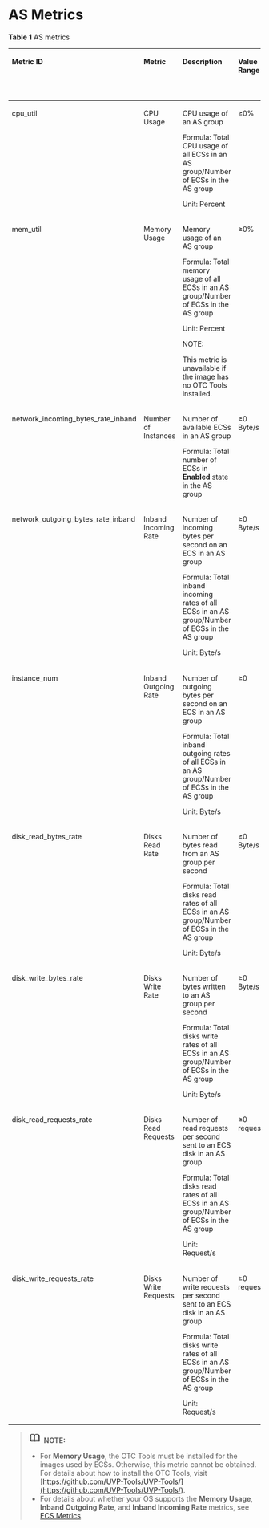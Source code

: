 # AS Metrics<a name="EN-US_TOPIC_0084572205"></a>

**Table  1**  AS metrics

<a name="table0559194913016"></a>
<table><thead align="left"><tr id="en-us_topic_0108337598_en-us_topic_0042018317_row26323242"><th class="cellrowborder" valign="top" width="13.858614138586143%" id="mcps1.2.7.1.1"><p id="en-us_topic_0108337598_p9460135411424"><a name="en-us_topic_0108337598_p9460135411424"></a><a name="en-us_topic_0108337598_p9460135411424"></a><strong id="en-us_topic_0108337598_b19884145812613"><a name="en-us_topic_0108337598_b19884145812613"></a><a name="en-us_topic_0108337598_b19884145812613"></a>Metric ID</strong></p>
</th>
<th class="cellrowborder" valign="top" width="14.148585141485851%" id="mcps1.2.7.1.2"><p id="en-us_topic_0108337598_en-us_topic_0042018317_p51807830"><a name="en-us_topic_0108337598_en-us_topic_0042018317_p51807830"></a><a name="en-us_topic_0108337598_en-us_topic_0042018317_p51807830"></a>Metric</p>
</th>
<th class="cellrowborder" valign="top" width="32.736726327367265%" id="mcps1.2.7.1.3"><p id="en-us_topic_0108337598_en-us_topic_0042018317_p35684727"><a name="en-us_topic_0108337598_en-us_topic_0042018317_p35684727"></a><a name="en-us_topic_0108337598_en-us_topic_0042018317_p35684727"></a>Description</p>
</th>
<th class="cellrowborder" valign="top" width="11.6988301169883%" id="mcps1.2.7.1.4"><p id="en-us_topic_0108337598_p13478947195214"><a name="en-us_topic_0108337598_p13478947195214"></a><a name="en-us_topic_0108337598_p13478947195214"></a><strong id="en-us_topic_0108337598_b18541936163312"><a name="en-us_topic_0108337598_b18541936163312"></a><a name="en-us_topic_0108337598_b18541936163312"></a>Value Range</strong></p>
</th>
<th class="cellrowborder" valign="top" width="14.608539146085391%" id="mcps1.2.7.1.5"><p id="en-us_topic_0108337598_en-us_topic_0042018317_p51782583"><a name="en-us_topic_0108337598_en-us_topic_0042018317_p51782583"></a><a name="en-us_topic_0108337598_en-us_topic_0042018317_p51782583"></a><strong id="en-us_topic_0108337598_b276983816338"><a name="en-us_topic_0108337598_b276983816338"></a><a name="en-us_topic_0108337598_b276983816338"></a>Monitored Object &amp; Dimension</strong></p>
</th>
<th class="cellrowborder" valign="top" width="12.94870512948705%" id="mcps1.2.7.1.6"><p id="en-us_topic_0108337598_en-us_topic_0042018317_p47235721105619"><a name="en-us_topic_0108337598_en-us_topic_0042018317_p47235721105619"></a><a name="en-us_topic_0108337598_en-us_topic_0042018317_p47235721105619"></a>Monitoring Interval (Raw Data)</p>
</th>
</tr>
</thead>
<tbody><tr id="en-us_topic_0108337598_en-us_topic_0042018317_row33639718"><td class="cellrowborder" valign="top" width="13.858614138586143%" headers="mcps1.2.7.1.1 "><p id="en-us_topic_0108337598_en-us_topic_0043063076_p26463451162545"><a name="en-us_topic_0108337598_en-us_topic_0043063076_p26463451162545"></a><a name="en-us_topic_0108337598_en-us_topic_0043063076_p26463451162545"></a>cpu_util</p>
</td>
<td class="cellrowborder" valign="top" width="14.148585141485851%" headers="mcps1.2.7.1.2 "><p id="en-us_topic_0108337598_en-us_topic_0042018317_p40462633"><a name="en-us_topic_0108337598_en-us_topic_0042018317_p40462633"></a><a name="en-us_topic_0108337598_en-us_topic_0042018317_p40462633"></a>CPU Usage</p>
</td>
<td class="cellrowborder" valign="top" width="32.736726327367265%" headers="mcps1.2.7.1.3 "><p id="en-us_topic_0108337598_en-us_topic_0042018317_p106912192911"><a name="en-us_topic_0108337598_en-us_topic_0042018317_p106912192911"></a><a name="en-us_topic_0108337598_en-us_topic_0042018317_p106912192911"></a>CPU usage of an AS group</p>
<p id="en-us_topic_0108337598_en-us_topic_0042018317_p5508516122917"><a name="en-us_topic_0108337598_en-us_topic_0042018317_p5508516122917"></a><a name="en-us_topic_0108337598_en-us_topic_0042018317_p5508516122917"></a>Formula: Total CPU usage of all ECSs in an AS group/Number of ECSs in the AS group</p>
<p id="en-us_topic_0108337598_en-us_topic_0042018317_p56247849"><a name="en-us_topic_0108337598_en-us_topic_0042018317_p56247849"></a><a name="en-us_topic_0108337598_en-us_topic_0042018317_p56247849"></a>Unit: Percent</p>
</td>
<td class="cellrowborder" valign="top" width="11.6988301169883%" headers="mcps1.2.7.1.4 "><p id="en-us_topic_0108337598_en-us_topic_0043063076_p39523811162614"><a name="en-us_topic_0108337598_en-us_topic_0043063076_p39523811162614"></a><a name="en-us_topic_0108337598_en-us_topic_0043063076_p39523811162614"></a>≥0%</p>
</td>
<td class="cellrowborder" valign="top" width="14.608539146085391%" headers="mcps1.2.7.1.5 "><p id="en-us_topic_0108337598_en-us_topic_0042018317_en-us_topic_0030911465_p13045074222846"><a name="en-us_topic_0108337598_en-us_topic_0042018317_en-us_topic_0030911465_p13045074222846"></a><a name="en-us_topic_0108337598_en-us_topic_0042018317_en-us_topic_0030911465_p13045074222846"></a>Object: AS group</p>
<p id="en-us_topic_0108337598_p484410613498"><a name="en-us_topic_0108337598_p484410613498"></a><a name="en-us_topic_0108337598_p484410613498"></a>Dimension:</p>
<p id="en-us_topic_0108337598_p198441165499"><a name="en-us_topic_0108337598_p198441165499"></a><a name="en-us_topic_0108337598_p198441165499"></a>AutoScalingGroup</p>
</td>
<td class="cellrowborder" valign="top" width="12.94870512948705%" headers="mcps1.2.7.1.6 "><p id="en-us_topic_0108337598_en-us_topic_0042018317_p888164105619"><a name="en-us_topic_0108337598_en-us_topic_0042018317_p888164105619"></a><a name="en-us_topic_0108337598_en-us_topic_0042018317_p888164105619"></a>5 minutes</p>
</td>
</tr>
<tr id="en-us_topic_0108337598_en-us_topic_0042018317_row27353390"><td class="cellrowborder" valign="top" width="13.858614138586143%" headers="mcps1.2.7.1.1 "><p id="en-us_topic_0108337598_en-us_topic_0043063076_p10426432162545"><a name="en-us_topic_0108337598_en-us_topic_0043063076_p10426432162545"></a><a name="en-us_topic_0108337598_en-us_topic_0043063076_p10426432162545"></a>mem_util</p>
</td>
<td class="cellrowborder" valign="top" width="14.148585141485851%" headers="mcps1.2.7.1.2 "><p id="en-us_topic_0108337598_en-us_topic_0042018317_p1032124"><a name="en-us_topic_0108337598_en-us_topic_0042018317_p1032124"></a><a name="en-us_topic_0108337598_en-us_topic_0042018317_p1032124"></a>Memory Usage</p>
</td>
<td class="cellrowborder" valign="top" width="32.736726327367265%" headers="mcps1.2.7.1.3 "><p id="en-us_topic_0108337598_en-us_topic_0042018317_p16493259"><a name="en-us_topic_0108337598_en-us_topic_0042018317_p16493259"></a><a name="en-us_topic_0108337598_en-us_topic_0042018317_p16493259"></a>Memory usage of an AS group</p>
<p id="en-us_topic_0108337598_en-us_topic_0042018317_p3415225303"><a name="en-us_topic_0108337598_en-us_topic_0042018317_p3415225303"></a><a name="en-us_topic_0108337598_en-us_topic_0042018317_p3415225303"></a>Formula: Total memory usage of all ECSs in an AS group/Number of ECSs in the AS group</p>
<p id="en-us_topic_0108337598_en-us_topic_0042018317_p12329122213307"><a name="en-us_topic_0108337598_en-us_topic_0042018317_p12329122213307"></a><a name="en-us_topic_0108337598_en-us_topic_0042018317_p12329122213307"></a>Unit: Percent</p>
<div class="note" id="en-us_topic_0108337598_en-us_topic_0042018317_note193017546365"><a name="en-us_topic_0108337598_en-us_topic_0042018317_note193017546365"></a><a name="en-us_topic_0108337598_en-us_topic_0042018317_note193017546365"></a><span class="notetitle"> NOTE: </span><div class="notebody"><p id="en-us_topic_0108337598_en-us_topic_0042018317_p1130265414365"><a name="en-us_topic_0108337598_en-us_topic_0042018317_p1130265414365"></a><a name="en-us_topic_0108337598_en-us_topic_0042018317_p1130265414365"></a>This metric is unavailable if the image has no OTC Tools installed.</p>
</div></div>
</td>
<td class="cellrowborder" valign="top" width="11.6988301169883%" headers="mcps1.2.7.1.4 "><p id="en-us_topic_0108337598_en-us_topic_0043063076_p47312124162614"><a name="en-us_topic_0108337598_en-us_topic_0043063076_p47312124162614"></a><a name="en-us_topic_0108337598_en-us_topic_0043063076_p47312124162614"></a>≥0%</p>
</td>
<td class="cellrowborder" valign="top" width="14.608539146085391%" headers="mcps1.2.7.1.5 "><p id="en-us_topic_0108337598_p08093589532"><a name="en-us_topic_0108337598_p08093589532"></a><a name="en-us_topic_0108337598_p08093589532"></a>Object: AS group</p>
<p id="en-us_topic_0108337598_p20810958125315"><a name="en-us_topic_0108337598_p20810958125315"></a><a name="en-us_topic_0108337598_p20810958125315"></a>Dimension:</p>
<p id="en-us_topic_0108337598_p1481045814533"><a name="en-us_topic_0108337598_p1481045814533"></a><a name="en-us_topic_0108337598_p1481045814533"></a>AutoScalingGroup</p>
</td>
<td class="cellrowborder" valign="top" width="12.94870512948705%" headers="mcps1.2.7.1.6 "><p id="en-us_topic_0108337598_en-us_topic_0042018317_p4832464105619"><a name="en-us_topic_0108337598_en-us_topic_0042018317_p4832464105619"></a><a name="en-us_topic_0108337598_en-us_topic_0042018317_p4832464105619"></a>5 minutes</p>
</td>
</tr>
<tr id="en-us_topic_0108337598_en-us_topic_0042018317_row26669028"><td class="cellrowborder" valign="top" width="13.858614138586143%" headers="mcps1.2.7.1.1 "><p id="en-us_topic_0108337598_en-us_topic_0043063076_p13712924162545"><a name="en-us_topic_0108337598_en-us_topic_0043063076_p13712924162545"></a><a name="en-us_topic_0108337598_en-us_topic_0043063076_p13712924162545"></a>network_incoming_bytes_rate_inband</p>
</td>
<td class="cellrowborder" valign="top" width="14.148585141485851%" headers="mcps1.2.7.1.2 "><p id="en-us_topic_0108337598_en-us_topic_0042018317_p63671394104552"><a name="en-us_topic_0108337598_en-us_topic_0042018317_p63671394104552"></a><a name="en-us_topic_0108337598_en-us_topic_0042018317_p63671394104552"></a>Number of Instances</p>
</td>
<td class="cellrowborder" valign="top" width="32.736726327367265%" headers="mcps1.2.7.1.3 "><p id="en-us_topic_0108337598_en-us_topic_0042018317_p30149174143433"><a name="en-us_topic_0108337598_en-us_topic_0042018317_p30149174143433"></a><a name="en-us_topic_0108337598_en-us_topic_0042018317_p30149174143433"></a>Number of available ECSs in an AS group</p>
<p id="en-us_topic_0108337598_en-us_topic_0042018317_p1954317478339"><a name="en-us_topic_0108337598_en-us_topic_0042018317_p1954317478339"></a><a name="en-us_topic_0108337598_en-us_topic_0042018317_p1954317478339"></a>Formula: Total number of ECSs in <strong id="en-us_topic_0108337598_b7513363348"><a name="en-us_topic_0108337598_b7513363348"></a><a name="en-us_topic_0108337598_b7513363348"></a>Enabled</strong> state in the AS group</p>
</td>
<td class="cellrowborder" valign="top" width="11.6988301169883%" headers="mcps1.2.7.1.4 "><p id="en-us_topic_0108337598_en-us_topic_0043063076_p7076870162614"><a name="en-us_topic_0108337598_en-us_topic_0043063076_p7076870162614"></a><a name="en-us_topic_0108337598_en-us_topic_0043063076_p7076870162614"></a>≥0 Byte/s</p>
</td>
<td class="cellrowborder" valign="top" width="14.608539146085391%" headers="mcps1.2.7.1.5 "><p id="en-us_topic_0108337598_p15463102105419"><a name="en-us_topic_0108337598_p15463102105419"></a><a name="en-us_topic_0108337598_p15463102105419"></a>Object: AS group</p>
<p id="en-us_topic_0108337598_p2046313245418"><a name="en-us_topic_0108337598_p2046313245418"></a><a name="en-us_topic_0108337598_p2046313245418"></a>Dimension:</p>
<p id="en-us_topic_0108337598_p194633210542"><a name="en-us_topic_0108337598_p194633210542"></a><a name="en-us_topic_0108337598_p194633210542"></a>AutoScalingGroup</p>
</td>
<td class="cellrowborder" valign="top" width="12.94870512948705%" headers="mcps1.2.7.1.6 "><p id="en-us_topic_0108337598_en-us_topic_0042018317_p55885300105619"><a name="en-us_topic_0108337598_en-us_topic_0042018317_p55885300105619"></a><a name="en-us_topic_0108337598_en-us_topic_0042018317_p55885300105619"></a>5 minutes</p>
</td>
</tr>
<tr id="en-us_topic_0108337598_en-us_topic_0042018317_row49150562"><td class="cellrowborder" valign="top" width="13.858614138586143%" headers="mcps1.2.7.1.1 "><p id="en-us_topic_0108337598_en-us_topic_0043063076_p66043059162545"><a name="en-us_topic_0108337598_en-us_topic_0043063076_p66043059162545"></a><a name="en-us_topic_0108337598_en-us_topic_0043063076_p66043059162545"></a>network_outgoing_bytes_rate_inband</p>
</td>
<td class="cellrowborder" valign="top" width="14.148585141485851%" headers="mcps1.2.7.1.2 "><p id="en-us_topic_0108337598_en-us_topic_0042018317_p21772565"><a name="en-us_topic_0108337598_en-us_topic_0042018317_p21772565"></a><a name="en-us_topic_0108337598_en-us_topic_0042018317_p21772565"></a>Inband Incoming Rate</p>
</td>
<td class="cellrowborder" valign="top" width="32.736726327367265%" headers="mcps1.2.7.1.3 "><p id="en-us_topic_0108337598_en-us_topic_0042018317_p18747312"><a name="en-us_topic_0108337598_en-us_topic_0042018317_p18747312"></a><a name="en-us_topic_0108337598_en-us_topic_0042018317_p18747312"></a>Number of incoming bytes per second on an ECS in an AS group</p>
<p id="en-us_topic_0108337598_en-us_topic_0042018317_p11415571347"><a name="en-us_topic_0108337598_en-us_topic_0042018317_p11415571347"></a><a name="en-us_topic_0108337598_en-us_topic_0042018317_p11415571347"></a>Formula: Total inband incoming rates of all ECSs in an AS group/Number of ECSs in the AS group</p>
<p id="en-us_topic_0108337598_en-us_topic_0042018317_p1573177133411"><a name="en-us_topic_0108337598_en-us_topic_0042018317_p1573177133411"></a><a name="en-us_topic_0108337598_en-us_topic_0042018317_p1573177133411"></a>Unit: Byte/s</p>
</td>
<td class="cellrowborder" valign="top" width="11.6988301169883%" headers="mcps1.2.7.1.4 "><p id="en-us_topic_0108337598_en-us_topic_0043063076_p834095511437"><a name="en-us_topic_0108337598_en-us_topic_0043063076_p834095511437"></a><a name="en-us_topic_0108337598_en-us_topic_0043063076_p834095511437"></a>≥0 Byte/s</p>
</td>
<td class="cellrowborder" valign="top" width="14.608539146085391%" headers="mcps1.2.7.1.5 "><p id="en-us_topic_0108337598_p1812414142549"><a name="en-us_topic_0108337598_p1812414142549"></a><a name="en-us_topic_0108337598_p1812414142549"></a>Object: AS group</p>
<p id="en-us_topic_0108337598_p51241214155418"><a name="en-us_topic_0108337598_p51241214155418"></a><a name="en-us_topic_0108337598_p51241214155418"></a>Dimension:</p>
<p id="en-us_topic_0108337598_p1312441418546"><a name="en-us_topic_0108337598_p1312441418546"></a><a name="en-us_topic_0108337598_p1312441418546"></a>AutoScalingGroup</p>
</td>
<td class="cellrowborder" valign="top" width="12.94870512948705%" headers="mcps1.2.7.1.6 "><p id="en-us_topic_0108337598_en-us_topic_0042018317_p30415481105619"><a name="en-us_topic_0108337598_en-us_topic_0042018317_p30415481105619"></a><a name="en-us_topic_0108337598_en-us_topic_0042018317_p30415481105619"></a>5 minutes</p>
</td>
</tr>
<tr id="en-us_topic_0108337598_en-us_topic_0042018317_row49347015"><td class="cellrowborder" valign="top" width="13.858614138586143%" headers="mcps1.2.7.1.1 "><p id="en-us_topic_0108337598_en-us_topic_0043063076_p14042138104552"><a name="en-us_topic_0108337598_en-us_topic_0043063076_p14042138104552"></a><a name="en-us_topic_0108337598_en-us_topic_0043063076_p14042138104552"></a>instance_num</p>
</td>
<td class="cellrowborder" valign="top" width="14.148585141485851%" headers="mcps1.2.7.1.2 "><p id="en-us_topic_0108337598_en-us_topic_0042018317_p37685299"><a name="en-us_topic_0108337598_en-us_topic_0042018317_p37685299"></a><a name="en-us_topic_0108337598_en-us_topic_0042018317_p37685299"></a>Inband Outgoing Rate</p>
</td>
<td class="cellrowborder" valign="top" width="32.736726327367265%" headers="mcps1.2.7.1.3 "><p id="en-us_topic_0108337598_en-us_topic_0042018317_p32610412"><a name="en-us_topic_0108337598_en-us_topic_0042018317_p32610412"></a><a name="en-us_topic_0108337598_en-us_topic_0042018317_p32610412"></a>Number of outgoing bytes per second on an ECS in an AS group</p>
<p id="en-us_topic_0108337598_en-us_topic_0042018317_p91607516343"><a name="en-us_topic_0108337598_en-us_topic_0042018317_p91607516343"></a><a name="en-us_topic_0108337598_en-us_topic_0042018317_p91607516343"></a>Formula: Total inband outgoing rates of all ECSs in an AS group/Number of ECSs in the AS group</p>
<p id="en-us_topic_0108337598_en-us_topic_0042018317_p1949715114340"><a name="en-us_topic_0108337598_en-us_topic_0042018317_p1949715114340"></a><a name="en-us_topic_0108337598_en-us_topic_0042018317_p1949715114340"></a>Unit: Byte/s</p>
</td>
<td class="cellrowborder" valign="top" width="11.6988301169883%" headers="mcps1.2.7.1.4 "><p id="en-us_topic_0108337598_en-us_topic_0043063076_p62450816104552"><a name="en-us_topic_0108337598_en-us_topic_0043063076_p62450816104552"></a><a name="en-us_topic_0108337598_en-us_topic_0043063076_p62450816104552"></a>≥0</p>
</td>
<td class="cellrowborder" valign="top" width="14.608539146085391%" headers="mcps1.2.7.1.5 "><p id="en-us_topic_0108337598_p4129131425418"><a name="en-us_topic_0108337598_p4129131425418"></a><a name="en-us_topic_0108337598_p4129131425418"></a>Object: AS group</p>
<p id="en-us_topic_0108337598_p6129111417542"><a name="en-us_topic_0108337598_p6129111417542"></a><a name="en-us_topic_0108337598_p6129111417542"></a>Dimension:</p>
<p id="en-us_topic_0108337598_p1129101405415"><a name="en-us_topic_0108337598_p1129101405415"></a><a name="en-us_topic_0108337598_p1129101405415"></a>AutoScalingGroup</p>
</td>
<td class="cellrowborder" valign="top" width="12.94870512948705%" headers="mcps1.2.7.1.6 "><p id="en-us_topic_0108337598_en-us_topic_0042018317_p47734919105619"><a name="en-us_topic_0108337598_en-us_topic_0042018317_p47734919105619"></a><a name="en-us_topic_0108337598_en-us_topic_0042018317_p47734919105619"></a>5 minutes</p>
</td>
</tr>
<tr id="en-us_topic_0108337598_en-us_topic_0042018317_row49585291175830"><td class="cellrowborder" valign="top" width="13.858614138586143%" headers="mcps1.2.7.1.1 "><p id="en-us_topic_0108337598_en-us_topic_0043063076_p52067206164320"><a name="en-us_topic_0108337598_en-us_topic_0043063076_p52067206164320"></a><a name="en-us_topic_0108337598_en-us_topic_0043063076_p52067206164320"></a>disk_read_bytes_rate</p>
</td>
<td class="cellrowborder" valign="top" width="14.148585141485851%" headers="mcps1.2.7.1.2 "><p id="en-us_topic_0108337598_en-us_topic_0042018317_p1411176318214"><a name="en-us_topic_0108337598_en-us_topic_0042018317_p1411176318214"></a><a name="en-us_topic_0108337598_en-us_topic_0042018317_p1411176318214"></a>Disks Read Rate</p>
</td>
<td class="cellrowborder" valign="top" width="32.736726327367265%" headers="mcps1.2.7.1.3 "><p id="en-us_topic_0108337598_en-us_topic_0042018317_p220213918214"><a name="en-us_topic_0108337598_en-us_topic_0042018317_p220213918214"></a><a name="en-us_topic_0108337598_en-us_topic_0042018317_p220213918214"></a>Number of bytes read from an AS group per second</p>
<p id="en-us_topic_0108337598_en-us_topic_0042018317_p16302131413351"><a name="en-us_topic_0108337598_en-us_topic_0042018317_p16302131413351"></a><a name="en-us_topic_0108337598_en-us_topic_0042018317_p16302131413351"></a>Formula: Total disks read rates of all ECSs in an AS group/Number of ECSs in the AS group</p>
<p id="en-us_topic_0108337598_en-us_topic_0042018317_p1053317144359"><a name="en-us_topic_0108337598_en-us_topic_0042018317_p1053317144359"></a><a name="en-us_topic_0108337598_en-us_topic_0042018317_p1053317144359"></a>Unit: Byte/s</p>
</td>
<td class="cellrowborder" valign="top" width="11.6988301169883%" headers="mcps1.2.7.1.4 "><p id="en-us_topic_0108337598_en-us_topic_0043063076_p438577111428"><a name="en-us_topic_0108337598_en-us_topic_0043063076_p438577111428"></a><a name="en-us_topic_0108337598_en-us_topic_0043063076_p438577111428"></a>≥0 Byte/s</p>
</td>
<td class="cellrowborder" valign="top" width="14.608539146085391%" headers="mcps1.2.7.1.5 "><p id="en-us_topic_0108337598_p3137191417540"><a name="en-us_topic_0108337598_p3137191417540"></a><a name="en-us_topic_0108337598_p3137191417540"></a>Object: AS group</p>
<p id="en-us_topic_0108337598_p13137181435414"><a name="en-us_topic_0108337598_p13137181435414"></a><a name="en-us_topic_0108337598_p13137181435414"></a>Dimension:</p>
<p id="en-us_topic_0108337598_p1613751445411"><a name="en-us_topic_0108337598_p1613751445411"></a><a name="en-us_topic_0108337598_p1613751445411"></a>AutoScalingGroup</p>
</td>
<td class="cellrowborder" valign="top" width="12.94870512948705%" headers="mcps1.2.7.1.6 "><p id="en-us_topic_0108337598_en-us_topic_0042018317_p41323205105619"><a name="en-us_topic_0108337598_en-us_topic_0042018317_p41323205105619"></a><a name="en-us_topic_0108337598_en-us_topic_0042018317_p41323205105619"></a>5 minutes</p>
</td>
</tr>
<tr id="en-us_topic_0108337598_en-us_topic_0042018317_row34742176175835"><td class="cellrowborder" valign="top" width="13.858614138586143%" headers="mcps1.2.7.1.1 "><p id="en-us_topic_0108337598_en-us_topic_0043063076_p4535684164320"><a name="en-us_topic_0108337598_en-us_topic_0043063076_p4535684164320"></a><a name="en-us_topic_0108337598_en-us_topic_0043063076_p4535684164320"></a>disk_write_bytes_rate</p>
</td>
<td class="cellrowborder" valign="top" width="14.148585141485851%" headers="mcps1.2.7.1.2 "><p id="en-us_topic_0108337598_en-us_topic_0042018317_p4424835218214"><a name="en-us_topic_0108337598_en-us_topic_0042018317_p4424835218214"></a><a name="en-us_topic_0108337598_en-us_topic_0042018317_p4424835218214"></a>Disks Write Rate</p>
</td>
<td class="cellrowborder" valign="top" width="32.736726327367265%" headers="mcps1.2.7.1.3 "><p id="en-us_topic_0108337598_en-us_topic_0042018317_p10694175583519"><a name="en-us_topic_0108337598_en-us_topic_0042018317_p10694175583519"></a><a name="en-us_topic_0108337598_en-us_topic_0042018317_p10694175583519"></a>Number of bytes written to an AS group per second</p>
<p id="en-us_topic_0108337598_en-us_topic_0042018317_p2734677318214"><a name="en-us_topic_0108337598_en-us_topic_0042018317_p2734677318214"></a><a name="en-us_topic_0108337598_en-us_topic_0042018317_p2734677318214"></a>Formula: Total disks write rates of all ECSs in an AS group/Number of ECSs in the AS group</p>
<p id="en-us_topic_0108337598_en-us_topic_0042018317_p555217291353"><a name="en-us_topic_0108337598_en-us_topic_0042018317_p555217291353"></a><a name="en-us_topic_0108337598_en-us_topic_0042018317_p555217291353"></a>Unit: Byte/s</p>
</td>
<td class="cellrowborder" valign="top" width="11.6988301169883%" headers="mcps1.2.7.1.4 "><p id="en-us_topic_0108337598_en-us_topic_0043063076_p41383251164320"><a name="en-us_topic_0108337598_en-us_topic_0043063076_p41383251164320"></a><a name="en-us_topic_0108337598_en-us_topic_0043063076_p41383251164320"></a>≥0 Byte/s</p>
</td>
<td class="cellrowborder" valign="top" width="14.608539146085391%" headers="mcps1.2.7.1.5 "><p id="en-us_topic_0108337598_p1214361495411"><a name="en-us_topic_0108337598_p1214361495411"></a><a name="en-us_topic_0108337598_p1214361495411"></a>Object: AS group</p>
<p id="en-us_topic_0108337598_p21431414195417"><a name="en-us_topic_0108337598_p21431414195417"></a><a name="en-us_topic_0108337598_p21431414195417"></a>Dimension:</p>
<p id="en-us_topic_0108337598_p121431214105413"><a name="en-us_topic_0108337598_p121431214105413"></a><a name="en-us_topic_0108337598_p121431214105413"></a>AutoScalingGroup</p>
</td>
<td class="cellrowborder" valign="top" width="12.94870512948705%" headers="mcps1.2.7.1.6 "><p id="en-us_topic_0108337598_en-us_topic_0042018317_p58845275105619"><a name="en-us_topic_0108337598_en-us_topic_0042018317_p58845275105619"></a><a name="en-us_topic_0108337598_en-us_topic_0042018317_p58845275105619"></a>5 minutes</p>
</td>
</tr>
<tr id="en-us_topic_0108337598_en-us_topic_0042018317_row18531428175847"><td class="cellrowborder" valign="top" width="13.858614138586143%" headers="mcps1.2.7.1.1 "><p id="en-us_topic_0108337598_en-us_topic_0043063076_p40894923164320"><a name="en-us_topic_0108337598_en-us_topic_0043063076_p40894923164320"></a><a name="en-us_topic_0108337598_en-us_topic_0043063076_p40894923164320"></a>disk_read_requests_rate</p>
</td>
<td class="cellrowborder" valign="top" width="14.148585141485851%" headers="mcps1.2.7.1.2 "><p id="en-us_topic_0108337598_en-us_topic_0042018317_p3630726418214"><a name="en-us_topic_0108337598_en-us_topic_0042018317_p3630726418214"></a><a name="en-us_topic_0108337598_en-us_topic_0042018317_p3630726418214"></a>Disks Read Requests</p>
</td>
<td class="cellrowborder" valign="top" width="32.736726327367265%" headers="mcps1.2.7.1.3 "><p id="en-us_topic_0108337598_en-us_topic_0042018317_p5520727618214"><a name="en-us_topic_0108337598_en-us_topic_0042018317_p5520727618214"></a><a name="en-us_topic_0108337598_en-us_topic_0042018317_p5520727618214"></a>Number of read requests per second sent to an ECS disk in an AS group</p>
<p id="en-us_topic_0108337598_en-us_topic_0042018317_p32533663612"><a name="en-us_topic_0108337598_en-us_topic_0042018317_p32533663612"></a><a name="en-us_topic_0108337598_en-us_topic_0042018317_p32533663612"></a>Formula: Total disks read rates of all ECSs in an AS group/Number of ECSs in the AS group</p>
<p id="en-us_topic_0108337598_en-us_topic_0042018317_p363319663618"><a name="en-us_topic_0108337598_en-us_topic_0042018317_p363319663618"></a><a name="en-us_topic_0108337598_en-us_topic_0042018317_p363319663618"></a>Unit: Request/s</p>
</td>
<td class="cellrowborder" valign="top" width="11.6988301169883%" headers="mcps1.2.7.1.4 "><p id="en-us_topic_0108337598_en-us_topic_0043063076_p33600476164320"><a name="en-us_topic_0108337598_en-us_topic_0043063076_p33600476164320"></a><a name="en-us_topic_0108337598_en-us_topic_0043063076_p33600476164320"></a>≥0 request/s</p>
</td>
<td class="cellrowborder" valign="top" width="14.608539146085391%" headers="mcps1.2.7.1.5 "><p id="en-us_topic_0108337598_p14149141414546"><a name="en-us_topic_0108337598_p14149141414546"></a><a name="en-us_topic_0108337598_p14149141414546"></a>Object: AS group</p>
<p id="en-us_topic_0108337598_p1114915142541"><a name="en-us_topic_0108337598_p1114915142541"></a><a name="en-us_topic_0108337598_p1114915142541"></a>Dimension:</p>
<p id="en-us_topic_0108337598_p15149171415541"><a name="en-us_topic_0108337598_p15149171415541"></a><a name="en-us_topic_0108337598_p15149171415541"></a>AutoScalingGroup</p>
</td>
<td class="cellrowborder" valign="top" width="12.94870512948705%" headers="mcps1.2.7.1.6 "><p id="en-us_topic_0108337598_en-us_topic_0042018317_p1737970105619"><a name="en-us_topic_0108337598_en-us_topic_0042018317_p1737970105619"></a><a name="en-us_topic_0108337598_en-us_topic_0042018317_p1737970105619"></a>5 minutes</p>
</td>
</tr>
<tr id="en-us_topic_0108337598_en-us_topic_0042018317_row32523856175914"><td class="cellrowborder" valign="top" width="13.858614138586143%" headers="mcps1.2.7.1.1 "><p id="en-us_topic_0108337598_en-us_topic_0043063076_p8904702164320"><a name="en-us_topic_0108337598_en-us_topic_0043063076_p8904702164320"></a><a name="en-us_topic_0108337598_en-us_topic_0043063076_p8904702164320"></a>disk_write_requests_rate</p>
</td>
<td class="cellrowborder" valign="top" width="14.148585141485851%" headers="mcps1.2.7.1.2 "><p id="en-us_topic_0108337598_en-us_topic_0042018317_p4789499918214"><a name="en-us_topic_0108337598_en-us_topic_0042018317_p4789499918214"></a><a name="en-us_topic_0108337598_en-us_topic_0042018317_p4789499918214"></a>Disks Write Requests</p>
</td>
<td class="cellrowborder" valign="top" width="32.736726327367265%" headers="mcps1.2.7.1.3 "><p id="en-us_topic_0108337598_en-us_topic_0042018317_p5428973118214"><a name="en-us_topic_0108337598_en-us_topic_0042018317_p5428973118214"></a><a name="en-us_topic_0108337598_en-us_topic_0042018317_p5428973118214"></a>Number of write requests per second sent to an ECS disk in an AS group</p>
<p id="en-us_topic_0108337598_en-us_topic_0042018317_p10201517123617"><a name="en-us_topic_0108337598_en-us_topic_0042018317_p10201517123617"></a><a name="en-us_topic_0108337598_en-us_topic_0042018317_p10201517123617"></a>Formula: Total disks write rates of all ECSs in an AS group/Number of ECSs in the AS group</p>
<p id="en-us_topic_0108337598_en-us_topic_0042018317_p13201617163613"><a name="en-us_topic_0108337598_en-us_topic_0042018317_p13201617163613"></a><a name="en-us_topic_0108337598_en-us_topic_0042018317_p13201617163613"></a>Unit: Request/s</p>
</td>
<td class="cellrowborder" valign="top" width="11.6988301169883%" headers="mcps1.2.7.1.4 "><p id="en-us_topic_0108337598_en-us_topic_0043063076_p8106792164320"><a name="en-us_topic_0108337598_en-us_topic_0043063076_p8106792164320"></a><a name="en-us_topic_0108337598_en-us_topic_0043063076_p8106792164320"></a>≥0 request/s</p>
</td>
<td class="cellrowborder" valign="top" width="14.608539146085391%" headers="mcps1.2.7.1.5 "><p id="en-us_topic_0108337598_p14155914195420"><a name="en-us_topic_0108337598_p14155914195420"></a><a name="en-us_topic_0108337598_p14155914195420"></a>Object: AS group</p>
<p id="en-us_topic_0108337598_p151551314185413"><a name="en-us_topic_0108337598_p151551314185413"></a><a name="en-us_topic_0108337598_p151551314185413"></a>Dimension:</p>
<p id="en-us_topic_0108337598_p61556144544"><a name="en-us_topic_0108337598_p61556144544"></a><a name="en-us_topic_0108337598_p61556144544"></a>AutoScalingGroup</p>
</td>
<td class="cellrowborder" valign="top" width="12.94870512948705%" headers="mcps1.2.7.1.6 "><p id="en-us_topic_0108337598_en-us_topic_0042018317_p6557873105619"><a name="en-us_topic_0108337598_en-us_topic_0042018317_p6557873105619"></a><a name="en-us_topic_0108337598_en-us_topic_0042018317_p6557873105619"></a>5 minutes</p>
</td>
</tr>
</tbody>
</table>

>![](public_sys-resources/icon-note.gif) **NOTE:**   
>-   For  **Memory Usage**, the OTC Tools must be installed for the images used by ECSs. Otherwise, this metric cannot be obtained. For details about how to install the OTC Tools, visit  [https://github.com/UVP-Tools/UVP-Tools/](https://github.com/UVP-Tools/UVP-Tools/).  
>-   For details about whether your OS supports the  **Memory Usage**,  **Inband Outgoing Rate**, and  **Inband Incoming Rate**  metrics, see  [ECS Metrics](ecs-metrics.md).  

